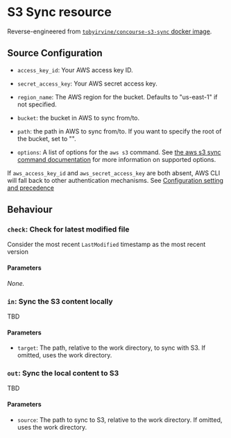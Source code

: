 # S3 Sync resource

Reverse-engineered from [`tobyirvine/concourse-s3-sync` docker image](https://hub.docker.com/r/tobyirvine/concourse-s3-sync/).

## Source Configuration

- `access_key_id`: Your AWS access key ID.

- `secret_access_key`: Your AWS secret access key.

- `region_name`: The AWS region for the bucket. Defaults to "us-east-1" if not specified.

- `bucket`: the bucket in AWS to sync from/to.

- `path`: the path in AWS to sync from/to. If you want to specify the root of the bucket, set to "".

- `options`: A list of options for the `aws s3` command. See [the aws s3 sync command documentation](http://docs.aws.amazon.com/cli/latest/reference/s3/sync.html) for more information on supported options.

If `aws_access_key_id` and `aws_secret_access_key` are both absent, AWS CLI will fall back to other authentication mechanisms. See [Configuration setting and precedence](http://docs.aws.amazon.com/cli/latest/userguide/cli-chap-getting-started.html#config-settings-and-precedence)

## Behaviour

### `check`: Check for latest modified file

Consider the most recent `LastModified` timestamp as the most recent version

#### Parameters

*None.*

### `in`: Sync the S3 content locally

TBD

#### Parameters
- `target`: The path, relative to the work directory, to sync with S3. If omitted, uses the work directory.

### `out`: Sync the local content to S3

TBD

#### Parameters

- `source`: The path to sync to S3, relative to the work directory. If omitted, uses the work directory.
